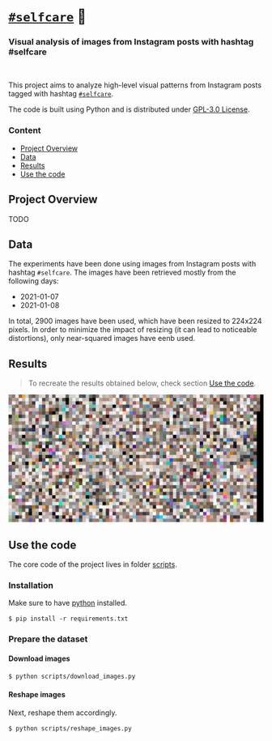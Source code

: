 # [`#selfcare`](https://www.instagram.com/explore/tags/selfcare/) 🛀

<h3>Visual analysis of images from Instagram posts with hashtag #selfcare</h3>

<br>

This project aims to analyze high-level visual patterns from Instagram posts tagged with hashtag
[`#selfcare`](https://www.instagram.com/explore/tags/selfcare/).

The code is built using Python and is distributed under [GPL-3.0 License](LICENSE).


### Content

- [Project Overview](#project-overview)
- [Data](#data)
- [Results](#results)
- [Use the code](#use-the-code)

## Project Overview
TODO

## Data
The experiments have been done using images from Instagram posts with hashtag `#selfcare`. The images have been retrieved mostly
from the following days:

- 2021-01-07
- 2021-01-08

In total, 2900 images have been used, which have been resized to 224x224 pixels. In order to minimize the impact of resizing (it can lead to noticeable distortions), only near-squared images have eenb used.

## Results
> To recreate the results obtained below, check section [Use the code](#use-the-code).

![](results/collage.jpg)
## Use the code
The core code of the project lives in folder [scripts](scripts). 
### Installation
Make sure to have [python](https://www.python.org/downloads/) installed. 
```
$ pip install -r requirements.txt
```

### Prepare the dataset
#### Download images
```
$ python scripts/download_images.py
```

#### Reshape images
Next, reshape them accordingly.
```
$ python scripts/reshape_images.py
```

